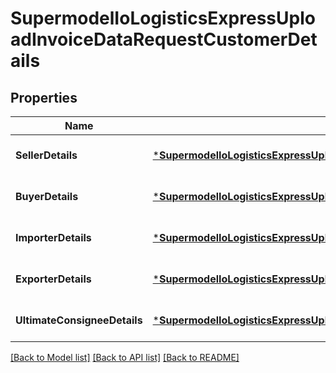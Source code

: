 # SupermodelIoLogisticsExpressUploadInvoiceDataRequestCustomerDetails

## Properties
Name | Type | Description | Notes
------------ | ------------- | ------------- | -------------
**SellerDetails** | [***SupermodelIoLogisticsExpressUploadInvoiceDataRequestCustomerDetailsSellerDetails**](supermodelIoLogisticsExpressUploadInvoiceDataRequest_customerDetails_sellerDetails.md) |  | [optional] [default to null]
**BuyerDetails** | [***SupermodelIoLogisticsExpressUploadInvoiceDataRequestCustomerDetailsBuyerDetails**](supermodelIoLogisticsExpressUploadInvoiceDataRequest_customerDetails_buyerDetails.md) |  | [optional] [default to null]
**ImporterDetails** | [***SupermodelIoLogisticsExpressUploadInvoiceDataRequestCustomerDetailsImporterDetails**](supermodelIoLogisticsExpressUploadInvoiceDataRequest_customerDetails_importerDetails.md) |  | [optional] [default to null]
**ExporterDetails** | [***SupermodelIoLogisticsExpressUploadInvoiceDataRequestCustomerDetailsExporterDetails**](supermodelIoLogisticsExpressUploadInvoiceDataRequest_customerDetails_exporterDetails.md) |  | [optional] [default to null]
**UltimateConsigneeDetails** | [***SupermodelIoLogisticsExpressUploadInvoiceDataRequestCustomerDetailsUltimateConsigneeDetails**](supermodelIoLogisticsExpressUploadInvoiceDataRequest_customerDetails_ultimateConsigneeDetails.md) |  | [optional] [default to null]

[[Back to Model list]](../README.md#documentation-for-models) [[Back to API list]](../README.md#documentation-for-api-endpoints) [[Back to README]](../README.md)

